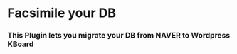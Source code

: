 <h1>Facsimile your DB</h1>
<h3>This Plugin lets you migrate your DB from NAVER to Wordpress KBoard</h3>